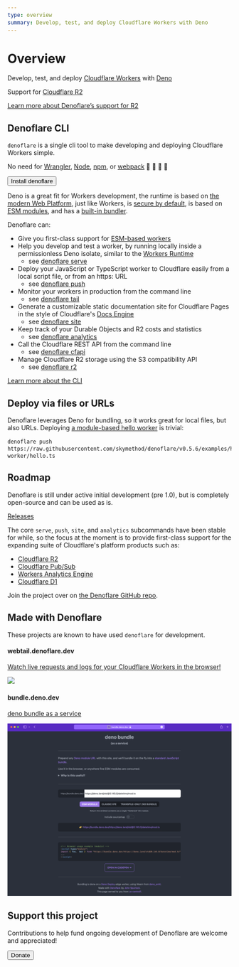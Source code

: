 ```yaml
---
type: overview
summary: Develop, test, and deploy Cloudflare Workers with Deno
---
```


# Overview
Develop, test, and deploy [Cloudflare Workers](https://workers.cloudflare.com) with [Deno](https://deno.land)

<Aside header="New in v0.5.0+">

Support for [Cloudflare R2](https://developers.cloudflare.com/r2/)

[Learn more about Denoflare’s support for R2](/r2)

</Aside>

## Denoflare CLI
`denoflare` is a single cli tool to make developing and deploying Cloudflare Workers simple.

No need for [Wrangler](https://developers.cloudflare.com/workers/cli-wrangler), [Node](https://nodejs.org/en/), [npm](https://www.npmjs.com/), or [webpack](https://webpack.js.org/) 🤯 🤯 🤯 🤯

<Button type="primary" href="/cli">Install denoflare</Button>

Deno is a great fit for Workers development, the runtime is based on [the modern Web Platform](https://deno.land/manual@v1.23.0/runtime/web_platform_apis), just like Workers, is [secure by default](https://deno.land/manual@v1.23.0/getting_started/permissions), is based on [ESM modules](https://deno.land/manual@v1.23.0/linking_to_external_code), and has a [built-in bundler](https://deno.land/manual@v1.23.0/tools/bundler).

Denoflare can:
 - Give you first-class support for [ESM-based workers](https://developers.cloudflare.com/workers/learning/using-durable-objects#instantiating-and-communicating-with-a-durable-object)
 - Help you develop and test a worker, by running locally inside a permissionless Deno isolate, similar to the [Workers Runtime](https://developers.cloudflare.com/workers/runtime-apis)
   - see [denoflare serve](/cli/serve)
 - Deploy your JavaScript or TypeScript worker to Cloudflare easily from a local script file, or from an https: URL
   - see [denoflare push](/cli/push)
 - Monitor your workers in production from the command line
   - see [denoflare tail](/cli/tail)
 - Generate a customizable static documentation site for Cloudflare Pages in the style of Cloudflare's [Docs Engine](https://developers.cloudflare.com/docs-engine/)
   - see [denoflare site](/cli/site)
 - Keep track of your Durable Objects and R2 costs and statistics
   - see [denoflare analytics](/cli/analytics)
 - Call the Cloudflare REST API from the command line
   - see [denoflare cfapi](/cli/cfapi)
 - Manage Cloudflare R2 storage using the S3 compatibility API
   - see [denoflare r2](/cli/r2)

[Learn more about the CLI](/cli)

## Deploy via files or URLs
Denoflare leverages Deno for bundling, so it works great for local files, but also URLs.  Deploying [a module-based hello worker](https://github.com/skymethod/denoflare/blob/v0.5.6/examples/hello-worker/hello.ts) is trivial:
```
denoflare push https://raw.githubusercontent.com/skymethod/denoflare/v0.5.6/examples/hello-worker/hello.ts
```

## Roadmap
Denoflare is still under active initial development (pre 1.0), but is completely open-source and can be used as is.

[Releases](https://github.com/skymethod/denoflare/releases)

The core `serve`, `push`, `site`, and `analytics` subcommands have been stable for while, so the focus at the moment is to provide first-class support for the expanding suite of Cloudflare's platform products such as:
 - [Cloudflare R2](https://developers.cloudflare.com/r2/)
 - [Cloudflare Pub/Sub](https://developers.cloudflare.com/pub-sub)
 - [Workers Analytics Engine](https://developers.cloudflare.com/analytics/analytics-engine/)
 - [Cloudflare D1](https://blog.cloudflare.com/introducing-d1/)

Join the project over on [the Denoflare GitHub repo](https://github.com/skymethod/denoflare).

## Made with Denoflare
These projects are known to have used `denoflare` for development.

#### webtail.denoflare.dev

[Watch live requests and logs for your Cloudflare Workers in the browser!](https://webtail.denoflare.dev)

<img src="/images/webtail.png" class="large-img" style="margin: auto">

#### bundle.deno.dev

[deno bundle as a service](https://bundle.deno.dev/) 

<img src="/images/deno-bundle.png" class="large-img" style="margin: auto">

## Support this project
Contributions to help fund ongoing development of Denoflare are welcome and appreciated!

<Button type="primary" href="https://buy.stripe.com/6oE7v22Q74nvakwaEE">Donate</Button>
